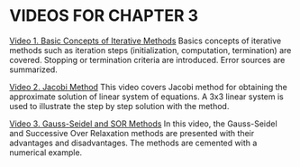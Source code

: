 #  VIDEOS FOR CHAPTER 3

[Video 1. Basic Concepts of Iterative Methods](https://www.youtube.com/watch?v=VWaBijUQsTA) Basics concepts of iterative methods such as iteration steps (initialization, computation, termination) are covered. Stopping or termination criteria are introduced. Error sources are summarized.

[Video 2. Jacobi Method](https://www.youtube.com/watch?v=Xik0_MWTW64) This video covers Jacobi method for obtaining the approximate solution of linear system of equations. A 3x3 linear system is used to illustrate the step by step solution with the method.

[Video 3. Gauss-Seidel and SOR Methods](https://www.youtube.com/watch?v=0X8mcX6HMKs) In this video, the Gauss-Seidel and Successive Over Relaxation methods are presented with their advantages and disadvantages. The methods are cemented with a numerical example.

 
